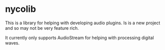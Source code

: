 # nycolib
This is a library for helping with developing audio plugins. Is is a new project and so may not be very feature rich.

It currently only supports AudioStream for helping with processing digital waves.
